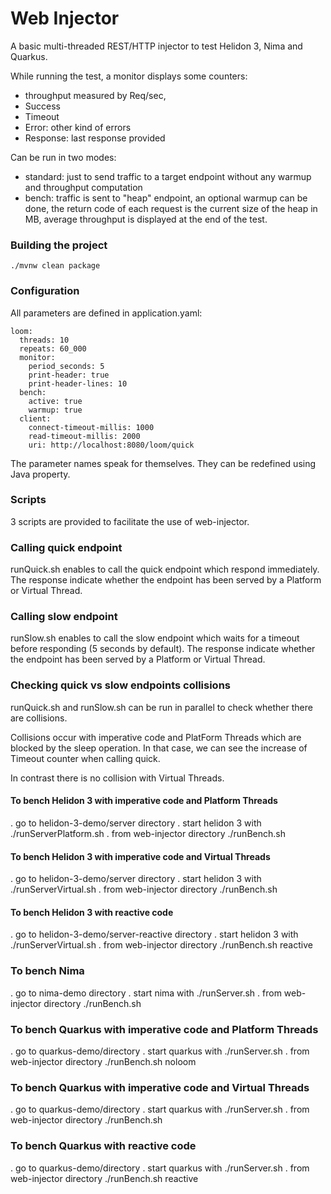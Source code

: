 # Web Injector

A basic multi-threaded REST/HTTP injector to test Helidon 3, Nima and Quarkus.

While running the test, a monitor displays some counters:

* throughput measured by Req/sec,
* Success
* Timeout
* Error: other kind of errors
* Response: last response provided

Can be run in two modes:

* standard: just to send traffic to a target endpoint without any warmup and throughput computation
* bench: traffic is sent to "heap" endpoint, an optional warmup can be done, the return code of each request is the current size of the heap in MB, average throughput is displayed at the end of the test.

### Building the project
```shell script
./mvnw clean package
```


### Configuration
All parameters are defined in application.yaml:
```
loom:
  threads: 10
  repeats: 60_000
  monitor:
    period_seconds: 5
    print-header: true
    print-header-lines: 10
  bench:
    active: true
    warmup: true
  client:
    connect-timeout-millis: 1000
    read-timeout-millis: 2000
    uri: http://localhost:8080/loom/quick
```
The parameter names speak for themselves. They can be redefined using Java property.

### Scripts

3 scripts are provided to facilitate the use of web-injector.

### Calling quick endpoint

runQuick.sh enables to call the quick endpoint which respond immediately. The response indicate whether the endpoint has been served by a Platform or Virtual Thread.

### Calling slow endpoint

runSlow.sh enables to call the slow endpoint which waits for a timeout before responding (5 seconds by default). The response indicate whether the endpoint has been served by a Platform or Virtual Thread.

### Checking quick vs slow endpoints collisions

runQuick.sh and runSlow.sh can be run in parallel to check whether there are collisions.

Collisions occur with imperative code and PlatForm Threads which are blocked by the sleep operation. In that case, we can see the increase of Timeout counter when calling quick. 

In contrast there is no collision with Virtual Threads.


#### To bench Helidon 3 with imperative code and Platform Threads

. go to helidon-3-demo/server directory
. start helidon 3 with ./runServerPlatform.sh
. from web-injector directory ./runBench.sh

#### To bench Helidon 3 with imperative code and Virtual Threads

. go to helidon-3-demo/server directory
. start helidon 3 with ./runServerVirtual.sh
. from web-injector directory ./runBench.sh

#### To bench Helidon 3 with reactive code

. go to helidon-3-demo/server-reactive directory
. start helidon 3 with ./runServerVirtual.sh
. from web-injector directory ./runBench.sh reactive


### To bench Nima

. go to nima-demo directory
. start nima with ./runServer.sh
. from web-injector directory ./runBench.sh

### To bench Quarkus with imperative code and Platform Threads

. go to quarkus-demo/directory
. start quarkus with ./runServer.sh
. from web-injector directory ./runBench.sh noloom

### To bench Quarkus with imperative code and Virtual Threads

. go to quarkus-demo/directory
. start quarkus with ./runServer.sh
. from web-injector directory ./runBench.sh

### To bench Quarkus with reactive code

. go to quarkus-demo/directory
. start quarkus with ./runServer.sh
. from web-injector directory ./runBench.sh reactive
